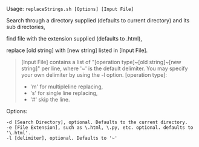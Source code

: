 Usage: `replaceStrings.sh [Options] [Input File]`

Search through a directory supplied (defaults to current directory) and its sub directories,

find file with the extension supplied (defaults to .html),

replace [old string] with [new string] listed in [Input File].

> [Input File] contains a list of "[operation type]\~[old string]\~[new string]" per line,
> where '~' is the default delimiter. You may specify your own delimiter by using the -l option.
> [operation type]:
> * 'm' for multipleline replacing,
> * 's' for single line replacing,
> * '#' skip the line.
		
		
Options:

	-d [Search Directory], optional. Defaults to the current directory. 
	-e [File Extension], such as \.html, \.py, etc. optional. defaults to '\.html'. 
	-l [delimiter], optional. Defaults to '~'
